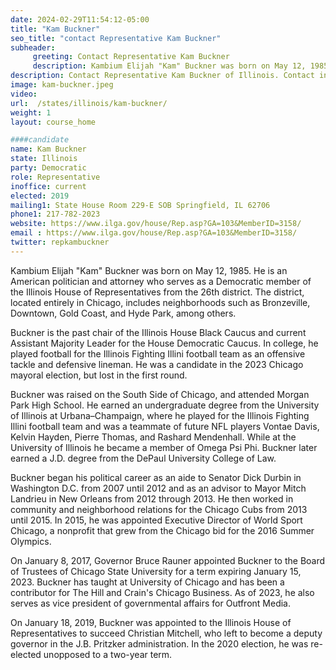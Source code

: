 ```yaml
---
date: 2024-02-29T11:54:12-05:00
title: "Kam Buckner"
seo_title: "contact Representative Kam Buckner"
subheader:
     greeting: Contact Representative Kam Buckner
     description: Kambium Elijah "Kam" Buckner was born on May 12, 1985. He is an American politician and attorney who serves as a Democratic member of the Illinois House of Representatives from the 26th district.
description: Contact Representative Kam Buckner of Illinois. Contact information for Kam Buckner includes email address, phone number, and mailing address.
image: kam-buckner.jpeg
video:
url:  /states/illinois/kam-buckner/
weight: 1
layout: course_home

####candidate
name: Kam Buckner
state: Illinois
party: Democratic
role: Representative
inoffice: current
elected: 2019
mailing1: State House Room 229-E SOB Springfield, IL 62706
phone1: 217-782-2023
website: https://www.ilga.gov/house/Rep.asp?GA=103&MemberID=3158/
email : https://www.ilga.gov/house/Rep.asp?GA=103&MemberID=3158/
twitter: repkambuckner
---
```


Kambium Elijah "Kam" Buckner was born on May 12, 1985. He is an American politician and attorney who serves as a Democratic member of the Illinois House of Representatives from the 26th district. The district, located entirely in Chicago, includes neighborhoods such as Bronzeville, Downtown, Gold Coast, and Hyde Park, among others.

Buckner is the past chair of the Illinois House Black Caucus and current Assistant Majority Leader for the House Democratic Caucus. In college, he played football for the Illinois Fighting Illini football team as an offensive tackle and defensive lineman. He was a candidate in the 2023 Chicago mayoral election, but lost in the first round.

Buckner was raised on the South Side of Chicago, and attended Morgan Park High School. He earned an undergraduate degree from the University of Illinois at Urbana–Champaign, where he played for the Illinois Fighting Illini football team and was a teammate of future NFL players Vontae Davis, Kelvin Hayden, Pierre Thomas, and Rashard Mendenhall. While at the University of Illinois he became a member of Omega Psi Phi. Buckner later earned a J.D. degree from the DePaul University College of Law.

Buckner began his political career as an aide to Senator Dick Durbin in Washington D.C. from 2007 until 2012 and as an advisor to Mayor Mitch Landrieu in New Orleans from 2012 through 2013. He then worked in community and neighborhood relations for the Chicago Cubs from 2013 until 2015. In 2015, he was appointed Executive Director of World Sport Chicago, a nonprofit that grew from the Chicago bid for the 2016 Summer Olympics.

On January 8, 2017, Governor Bruce Rauner appointed Buckner to the Board of Trustees of Chicago State University for a term expiring January 15, 2023. Buckner has taught at University of Chicago and has been a contributor for The Hill and Crain's Chicago Business. As of 2023, he also serves as vice president of governmental affairs for Outfront Media.

On January 18, 2019, Buckner was appointed to the Illinois House of Representatives to succeed Christian Mitchell, who left to become a deputy governor in the J.B. Pritzker administration. In the 2020 election, he was re-elected unopposed to a two-year term.
